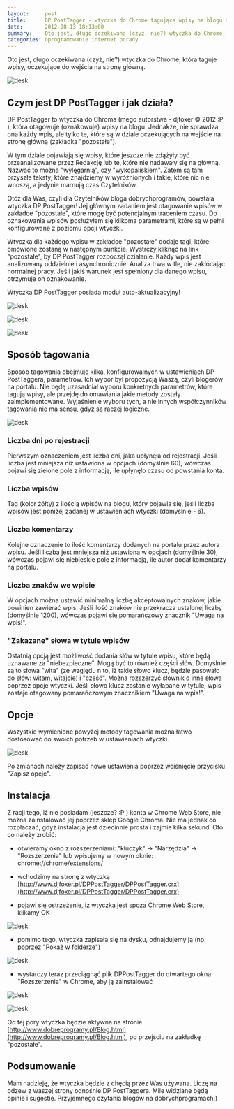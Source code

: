 ```yaml
---
layout:     post
title:      DP PostTagger - wtyczka do Chrome tagująca wpisy na blogu dobrychprogramów
date:       2012-08-13 18:13:00
summary:    Oto jest, długo oczekiwana (czyż, nie?) wtyczka do Chrome, która taguje wpisy, oczekujące do wejścia na stronę główną.Czym jest DP PostTagger i jak działa?DP PostTagger to wtyczka do Chroma (mego autorstwa - djfoxer © 2012  — P ), która otagowuje (oznakowuje) wpisy na blogu. Jednakże, nie sprawdza ona...
categories: oprogramowanie internet porady
---
```




Oto jest, długo oczekiwana (czyż, nie?) wtyczka do Chrome, która taguje wpisy, oczekujące do wejścia na stronę główną.



![desk](https://raw.githubusercontent.com/djfoxer/djfoxer.github.io/master/_img/2012-8-13-_125_/g_-_608x405_-_-_35520x20120809102149_0.png)






## Czym jest DP PostTagger i jak działa?



DP PostTagger to wtyczka do Chroma (mego autorstwa - djfoxer © 2012 :P ), która otagowuje (oznakowuje) wpisy na blogu. Jednakże, nie sprawdza ona każdy wpis, ale tylko te, które są w dziale oczekujących na wejście na stronę główną (zakładka "pozostałe"). 

W tym dziale pojawiają się wpisy, które jeszcze nie zdążyły być przeanalizowane przez Redakcję lub te, które nie nadawały się na główną. Nazwać to można "wylęgarnią", czy "wykopaliskiem". Zatem są tam przyszłe teksty, które znajdziemy w wyróżnionych i takie, które nic nie wnoszą, a jedynie marnują czas Czytelników.

Otóż dla Was, czyli dla Czytelników bloga dobrychprogramów, powstała wtyczka DP PostTagger! Jej głównym zadaniem jest otagowanie wpisów w zakładce "pozostałe", które mogę być potencjalnym traceniem czasu. Do oznakowania wpisów posłużyłem się kilkoma parametrami, które są w pełni konfigurowane z poziomu opcji wtyczki.

Wtyczka dla każdego wpisu w zakładce "pozostałe" dodaje tagi, które omówione zostaną w następnym punkcie.  Wystrczy kliknąć na link "pozostałe", by DP PostTagger rozpoczął działanie. Każdy wpis jest analizowany oddzielnie i asynchronicznie.  Analiza trwa w tle, nie zakłócając normalnej pracy. Jeśli jakiś warunek jest spełniony dla danego wpisu, otrzymuje on oznakowanie.

Wtyczka DP PostTagger posiada moduł auto-aktualizacyjny!



![desk](https://raw.githubusercontent.com/djfoxer/djfoxer.github.io/master/_img/2012-8-13-_125_/g_-_608x405_-_-_35520x20120813165800_0.png)




![desk](https://raw.githubusercontent.com/djfoxer/djfoxer.github.io/master/_img/2012-8-13-_125_/g_-_608x405_-_-_35520x20120813165828_0.png)




![desk](https://raw.githubusercontent.com/djfoxer/djfoxer.github.io/master/_img/2012-8-13-_125_/g_-_608x405_-_-_35520x20120813180645_0.png)







## Sposób tagowania


Sposób tagowania obejmuje kilka, konfigurowalnych w ustawieniach DP PostTaggera, parametrów. Ich wybór był propozycją Waszą, czyli blogerów na portalu. Nie będę uzasadniał wyboru konkretnych parametrów, które tagują wpisy, ale przejdę do omawiania jakie metody zostały zaimplementowane. Wyjaśnienie wyboru tych, a nie innych współczynników tagowania nie ma sensu, gdyż są raczej logiczne.




![desk](https://raw.githubusercontent.com/djfoxer/djfoxer.github.io/master/_img/2012-8-13-_125_/g_-_608x405_-_-_35520x20120813165733_0.png)





### Liczba dni po rejestracji


Pierwszym oznaczeniem jest liczba dni, jaka upłynęła od rejestracji. Jeśli liczba jest mniejsza niż ustawiona w opcjach (domyślnie 60), wówczas pojawi się zielone pole z informacją, ile upłynęło czasu od powstania konta. 



### Liczba wpisów


Tag (kolor żółty) z ilością wpisów na blogu, który pojawia się, jeśli liczba wpisów jest poniżej zadanej w ustawieniach wtyczki (domyślnie - 6).



### Liczba komentarzy


Kolejne oznaczenie to ilość komentarzy dodanych na portalu przez autora wpisu. Jeśli liczba jest mniejsza niż ustawiona w opcjach (domyślnie 30), wówczas pojawi się niebieskie pole z informacją, ile autor dodał komentarzy na portalu.



### Liczba znaków we wpisie


W opcjach można ustawić minimalną liczbę akceptowalnych znaków, jakie powinien zawierać wpis. Jeśli ilość znaków nie przekracza ustalonej liczby (domyślnie 1200), wówczas pojawi się pomarańczowy znacznik "Uwaga na wpis!".



### "Zakazane" słowa w tytule wpisów


Ostatnią opcją jest możliwość dodania słów w tytule wpisu, które będą uznawane za "niebezpieczne". Mogą być to również części słów. Domyślnie są to słowa "wita" (ze względu n to, iż takie słowo klucz, będzie pasowało do słów: witam, witajcie) i "cześć". Można rozszerzyć słownik o inne słowa poprzez opcje wtyczki. Jeśli słowo klucz zostanie wyłapane w tytule, wpis zostaje otagowany pomarańczowym znacznikiem "Uwaga na wpis!". 



## Opcje



Wszystkie wymienione powyżej metody tagowania można łatwo dostosować do swoich potrzeb w ustawieniach wtyczki.




![desk](https://raw.githubusercontent.com/djfoxer/djfoxer.github.io/master/_img/2012-8-13-_125_/g_-_608x405_-_-_35520x20120813170124_0.png)




Po zmianach należy zapisać nowe ustawienia poprzez wciśnięcie przycisku "Zapisz opcje".



## Instalacja


Z racji tego, iż nie posiadam (jeszcze? :P ) konta w Chrome Web Store, nie można zainstalować jej poprzez sklep Google Chroma. Nie ma jednak co rozpłaczać, gdyż instalacja jest dziecinnie prosta i zajmie kilka sekund. Oto co należy zrobić:




  * otwieramy okno z rozszerzeniami: "kluczyk" -> "Narzędzia" -> "Rozszerzenia"  lub wpisujemy w nowym oknie: chrome://chrome/extensions/


  * wchodzimy na stronę z wtyczką [http://www.djfoxer.pl/DPPostTagger/DPPostTagger.crx](http://www.djfoxer.pl/DPPostTagger/DPPostTagger.crx)


  * pojawi się ostrzeżenie, iż wtyczka jest spoza Chrome Web Store, klikamy OK



![desk](https://raw.githubusercontent.com/djfoxer/djfoxer.github.io/master/_img/2012-8-13-_125_/g_-_608x405_-_-_35520x20120813173600_0.png)



  * pomimo tego, wtyczka zapisała się na dysku, odnajdujemy ją (np. poprzez "Pokaż w folderze")



![desk](https://raw.githubusercontent.com/djfoxer/djfoxer.github.io/master/_img/2012-8-13-_125_/g_-_608x405_-_-_35520x20120813173921_0.png)



  * wystarczy teraz przeciągnąć plik DPPostTagger do otwartego okna "Rozszerzenia" w Chrome, aby ją zainstalować



![desk](https://raw.githubusercontent.com/djfoxer/djfoxer.github.io/master/_img/2012-8-13-_125_/g_-_608x405_-_-_35520x20120813174149_0.png)




![desk](https://raw.githubusercontent.com/djfoxer/djfoxer.github.io/master/_img/2012-8-13-_125_/g_-_608x405_-_-_35520x20120813174429_0.png)




Od tej pory wtyczka będzie aktywna na stronie [http://www.dobreprogramy.pl/Blog.html](http://www.dobreprogramy.pl/Blog.html), po przejściu na zakładkę "pozostałe".



## Podsumowanie



Mam nadzieję, że wtyczka będzie z chęcią przez Was używana. Liczę na odzew z waszej strony odnośnie DP PostTaggera. Mile widziane będą opinie i sugestie. Przyjemnego czytania blogów na dobrychprogramach:)